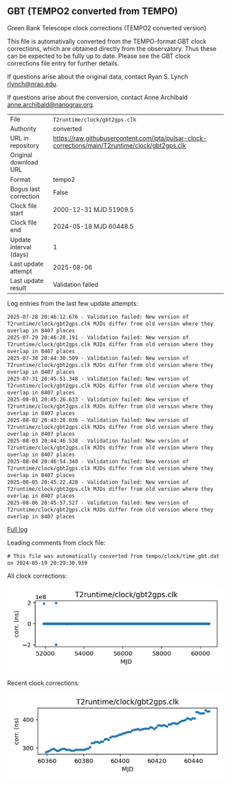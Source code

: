 
## GBT (TEMPO2 converted from TEMPO)

Green Bank Telescope clock corrections (TEMPO2 converted version)

This file is automativally converted from the TEMPO-format GBT
clock corrections, which are obtained directly from the observatory.
Thus these can be expected to be fully up to date. Please see the
GBT clock corrections file entry for further details.

If questions arise about the original data, contact Ryan S. Lynch
<rlynch@nrao.edu>.

If questions arise about the conversion, contact Anne Archibald
<anne.archibald@nanograv.org>.

|     |     |
|:--- |:--- |
| File | `T2runtime/clock/gbt2gps.clk` |
| Authority | converted |
| URL in repository | <https://raw.githubusercontent.com/ipta/pulsar-clock-corrections/main/T2runtime/clock/gbt2gps.clk> |
| Original download URL | <None> |
| Format | tempo2 |
| Bogus last correction | False |
| Clock file start | 2000-12-31 MJD 51909.5 |
| Clock file end | 2024-05-18 MJD 60448.5 |
| Update interval (days) | 1 |
| Last update attempt | 2025-08-06 |
| Last update result | Validation failed |

Log entries from the last few update attempts:
```
2025-07-28 20:46:12.676 - Validation failed: New version of T2runtime/clock/gbt2gps.clk MJDs differ from old version where they overlap in 8407 places
2025-07-29 20:46:28.191 - Validation failed: New version of T2runtime/clock/gbt2gps.clk MJDs differ from old version where they overlap in 8407 places
2025-07-30 20:44:30.509 - Validation failed: New version of T2runtime/clock/gbt2gps.clk MJDs differ from old version where they overlap in 8407 places
2025-07-31 20:45:51.348 - Validation failed: New version of T2runtime/clock/gbt2gps.clk MJDs differ from old version where they overlap in 8407 places
2025-08-01 20:45:26.633 - Validation failed: New version of T2runtime/clock/gbt2gps.clk MJDs differ from old version where they overlap in 8407 places
2025-08-02 20:43:28.036 - Validation failed: New version of T2runtime/clock/gbt2gps.clk MJDs differ from old version where they overlap in 8407 places
2025-08-03 20:44:46.538 - Validation failed: New version of T2runtime/clock/gbt2gps.clk MJDs differ from old version where they overlap in 8407 places
2025-08-04 20:46:54.340 - Validation failed: New version of T2runtime/clock/gbt2gps.clk MJDs differ from old version where they overlap in 8407 places
2025-08-05 20:45:22.428 - Validation failed: New version of T2runtime/clock/gbt2gps.clk MJDs differ from old version where they overlap in 8407 places
2025-08-06 20:45:57.527 - Validation failed: New version of T2runtime/clock/gbt2gps.clk MJDs differ from old version where they overlap in 8407 places
```
[Full log](https://raw.githubusercontent.com/ipta/pulsar-clock-corrections/main/log/T2runtime/clock/gbt2gps.clk.log)

Leading comments from clock file:

    # This file was automatically converted from tempo/clock/time_gbt.dat on 2024-05-19 20:29:30.939



All clock corrections:

![plot of all clock corrections](gbt2gps.clk.png "All corrections")

Recent clock corrections:

![plot of recent clock corrections](gbt2gps.clk.short.png "Recent corrections")

